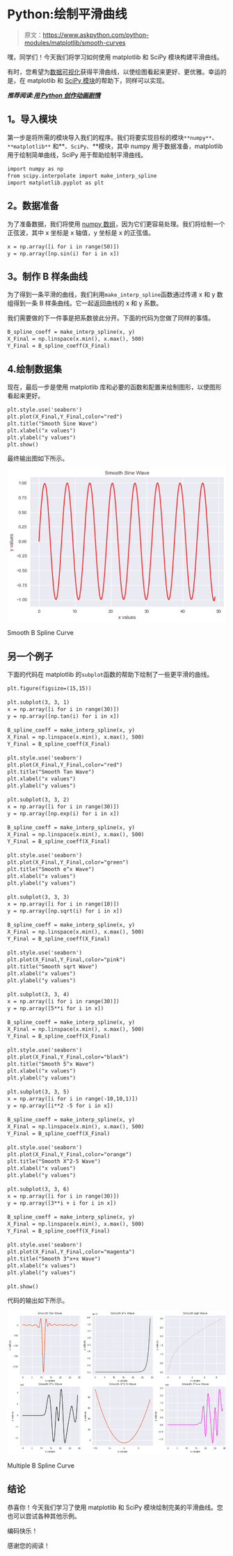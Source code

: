# Python:绘制平滑曲线

> 原文：<https://www.askpython.com/python-modules/matplotlib/smooth-curves>

嘿，同学们！今天我们将学习如何使用 matplotlib 和 SciPy 模块构建平滑曲线。

有时，您希望为[数据可视化](https://www.askpython.com/python-modules/data-visualization-using-python-bokeh)获得平滑曲线，以使绘图看起来更好、更优雅。幸运的是，在 matplotlib 和 [SciPy 模块](https://www.askpython.com/python-modules/python-scipy)的帮助下，同样可以实现。

***推荐阅读:[用 Python 创作动画剧情](https://www.askpython.com/python-modules/matplotlib/animated-plots)***

## **1。导入模块**

第一步是将所需的模块导入我们的程序。我们将要实现目标的模块`**numpy**`、`**matplotlib**` 和**、`SciPy`、**模块，其中 numpy 用于数据准备，matplotlib 用于绘制简单曲线，SciPy 用于帮助绘制平滑曲线。

```
import numpy as np
from scipy.interpolate import make_interp_spline
import matplotlib.pyplot as plt

```

## **2。数据准备**

为了准备数据，我们将使用 [numpy 数组](https://www.askpython.com/python-modules/numpy/python-numpy-arrays)，因为它们更容易处理。我们将绘制一个正弦波，其中 x 坐标是 x 轴值，y 坐标是 x 的正弦值。

```
x = np.array([i for i in range(50)])
y = np.array([np.sin(i) for i in x])

```

## **3。制作 B 样条曲线**

为了得到一条平滑的曲线，我们利用`make_interp_spline`函数通过传递 x 和 y 数组得到一条 B 样条曲线。它一起返回曲线的 x 和 y 系数。

我们需要做的下一件事是把系数彼此分开。下面的代码为您做了同样的事情。

```
B_spline_coeff = make_interp_spline(x, y)
X_Final = np.linspace(x.min(), x.max(), 500)
Y_Final = B_spline_coeff(X_Final)

```

## 4.绘制数据集

现在，最后一步是使用 matplotlib 库和必要的函数和配置来绘制图形，以使图形看起来更好。

```
plt.style.use('seaborn')
plt.plot(X_Final,Y_Final,color="red")
plt.title("Smooth Sine Wave")
plt.xlabel("x values")
plt.ylabel("y values")
plt.show()

```

最终输出图如下所示。

![Smooth B Spline Curve](img/b054d5325f8cf5ab7590b514d6d5c1e6.png)

Smooth B Spline Curve

## 另一个例子

下面的代码在 matplotlib 的`subplot`函数的帮助下绘制了一些更平滑的曲线。

```
plt.figure(figsize=(15,15))

plt.subplot(3, 3, 1)
x = np.array([i for i in range(30)])
y = np.array([np.tan(i) for i in x])

B_spline_coeff = make_interp_spline(x, y)
X_Final = np.linspace(x.min(), x.max(), 500)
Y_Final = B_spline_coeff(X_Final)

plt.style.use('seaborn')
plt.plot(X_Final,Y_Final,color="red")
plt.title("Smooth Tan Wave")
plt.xlabel("x values")
plt.ylabel("y values")

plt.subplot(3, 3, 2)
x = np.array([i for i in range(30)])
y = np.array([np.exp(i) for i in x])

B_spline_coeff = make_interp_spline(x, y)
X_Final = np.linspace(x.min(), x.max(), 500)
Y_Final = B_spline_coeff(X_Final)

plt.style.use('seaborn')
plt.plot(X_Final,Y_Final,color="green")
plt.title("Smooth e^x Wave")
plt.xlabel("x values")
plt.ylabel("y values")

plt.subplot(3, 3, 3)
x = np.array([i for i in range(10)])
y = np.array([np.sqrt(i) for i in x])

B_spline_coeff = make_interp_spline(x, y)
X_Final = np.linspace(x.min(), x.max(), 500)
Y_Final = B_spline_coeff(X_Final)

plt.style.use('seaborn')
plt.plot(X_Final,Y_Final,color="pink")
plt.title("Smooth sqrt Wave")
plt.xlabel("x values")
plt.ylabel("y values")

plt.subplot(3, 3, 4)
x = np.array([i for i in range(30)])
y = np.array([5**i for i in x])

B_spline_coeff = make_interp_spline(x, y)
X_Final = np.linspace(x.min(), x.max(), 500)
Y_Final = B_spline_coeff(X_Final)

plt.style.use('seaborn')
plt.plot(X_Final,Y_Final,color="black")
plt.title("Smooth 5^x Wave")
plt.xlabel("x values")
plt.ylabel("y values")

plt.subplot(3, 3, 5)
x = np.array([i for i in range(-10,10,1)])
y = np.array([i**2 -5 for i in x])

B_spline_coeff = make_interp_spline(x, y)
X_Final = np.linspace(x.min(), x.max(), 500)
Y_Final = B_spline_coeff(X_Final)

plt.style.use('seaborn')
plt.plot(X_Final,Y_Final,color="orange")
plt.title("Smooth X^2-5 Wave")
plt.xlabel("x values")
plt.ylabel("y values")

plt.subplot(3, 3, 6)
x = np.array([i for i in range(30)])
y = np.array([3**i + i for i in x])

B_spline_coeff = make_interp_spline(x, y)
X_Final = np.linspace(x.min(), x.max(), 500)
Y_Final = B_spline_coeff(X_Final)

plt.style.use('seaborn')
plt.plot(X_Final,Y_Final,color="magenta")
plt.title("Smooth 3^x+x Wave")
plt.xlabel("x values")
plt.ylabel("y values")

plt.show()

```

代码的输出如下所示。

![Multiple B Spline Curve](img/4c2c3b0f253ecd6259f44e9f849da207.png)

Multiple B Spline Curve

## 结论

恭喜你！今天我们学习了使用 matplotlib 和 SciPy 模块绘制完美的平滑曲线。您也可以尝试各种其他示例。

编码快乐！

感谢您的阅读！